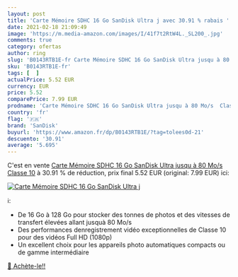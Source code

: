```yaml
---
layout: post
title: 'Carte Mémoire SDHC 16 Go SanDisk Ultra j avec 30.91 % rabais '
date: 2021-02-18 21:09:49
image: 'https://m.media-amazon.com/images/I/41f7t2RtW4L._SL200_.jpg'
comments: true
category: ofertas
author: ring
slug: 'B0143RTB1E-fr Carte Mémoire SDHC 16 Go SanDisk Ultra jusqu à 80 Mo/s...'
sku: 'B0143RTB1E-fr'
tags: [  ]
actualPrice: 5.52 EUR
currency: EUR
price: 5.52
comparePrice: 7.99 EUR
prodname: 'Carte Mémoire SDHC 16 Go SanDisk Ultra jusqu à 80 Mo/s  Classe 10'
country: 'fr'
flag: '🇫🇷'
brand: 'SanDisk'
buyurl: 'https://www.amazon.fr/dp/B0143RTB1E/?tag=tolees0d-21'
descuento: '30.91'
average: '5.695'
---
```


C'est en vente [Carte Mémoire SDHC 16 Go SanDisk Ultra jusqu à 80 Mo/s  Classe 10](https://www.amazon.fr/dp/B0143RTB1E/?tag=tolees0d-21)  à  30.91 % de réduction, prix final  5.52 EUR (original: 7.99 EUR) ici:

[![Carte Mémoire SDHC 16 Go SanDisk Ultra j](https://m.media-amazon.com/images/I/41f7t2RtW4L._SL200_.jpg)](https://www.amazon.fr/dp/B0143RTB1E/?tag=tolees0d-21)

ℹ️:

- De 16 Go à 128 Go pour stocker des tonnes de photos et des vitesses de transfert élevées allant jusquà 80 Mo/s
- Des performances denregistrement vidéo exceptionnelles de Classe 10 pour des vidéos Full HD (1080p)
- Un excellent choix pour les appareils photo automatiques compacts ou de gamme intermédiaire

[🛒 Achète-le!!](https://www.amazon.fr/dp/B0143RTB1E/?tag=tolees0d-21)
